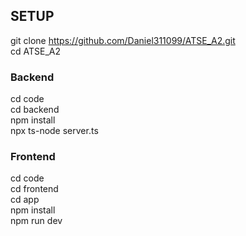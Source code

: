 ## SETUP
git clone https://github.com/Daniel311099/ATSE_A2.git \
cd ATSE_A2

### Backend
cd code\
cd backend\
npm install\
npx ts-node server.ts

### Frontend
cd code\
cd frontend\
cd app\
npm install\
npm run dev
